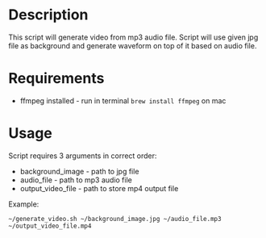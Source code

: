 # Description 
This script will generate video from mp3 audio file. Script will use given jpg file as background and generate waveform on top of it based on audio file.

# Requirements
- ffmpeg installed - run in terminal `brew install ffmpeg` on mac

# Usage
Script requires 3 arguments in correct order:
- background_image - path to jpg file
- audio_file - path to mp3 audio file
- output_video_file - path to store mp4 output file

Example:
```
~/generate_video.sh ~/background_image.jpg ~/audio_file.mp3 ~/output_video_file.mp4
```

